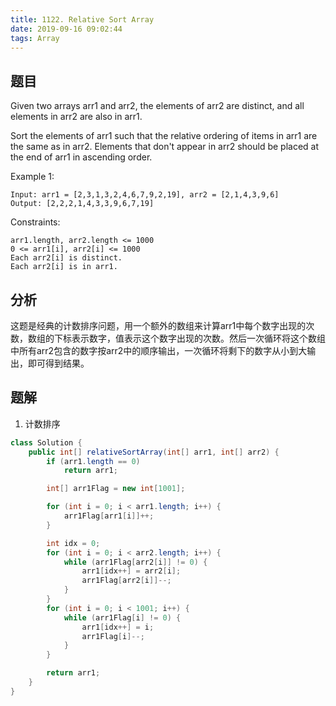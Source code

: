 ```yaml
---
title: 1122. Relative Sort Array
date: 2019-09-16 09:02:44
tags: Array
---
```


## 题目

Given two arrays arr1 and arr2, the elements of arr2 are distinct, and all elements in arr2 are also in arr1.

Sort the elements of arr1 such that the relative ordering of items in arr1 are the same as in arr2.  Elements that don't appear in arr2 should be placed at the end of arr1 in ascending order.

Example 1:

``` example
Input: arr1 = [2,3,1,3,2,4,6,7,9,2,19], arr2 = [2,1,4,3,9,6]
Output: [2,2,2,1,4,3,3,9,6,7,19]
```

Constraints:

``` note
arr1.length, arr2.length <= 1000
0 <= arr1[i], arr2[i] <= 1000
Each arr2[i] is distinct.
Each arr2[i] is in arr1.
```

## 分析

这题是经典的计数排序问题，用一个额外的数组来计算arr1中每个数字出现的次数，数组的下标表示数字，值表示这个数字出现的次数。然后一次循环将这个数组中所有arr2包含的数字按arr2中的顺序输出，一次循环将剩下的数字从小到大输出，即可得到结果。

## 题解

1. 计数排序

``` java
class Solution {
    public int[] relativeSortArray(int[] arr1, int[] arr2) {
        if (arr1.length == 0)
            return arr1;

        int[] arr1Flag = new int[1001];

        for (int i = 0; i < arr1.length; i++) {
            arr1Flag[arr1[i]]++;
        }

        int idx = 0;
        for (int i = 0; i < arr2.length; i++) {
            while (arr1Flag[arr2[i]] != 0) {
                arr1[idx++] = arr2[i];
                arr1Flag[arr2[i]]--;
            }
        }
        for (int i = 0; i < 1001; i++) {
            while (arr1Flag[i] != 0) {
                arr1[idx++] = i;
                arr1Flag[i]--;
            }
        }

        return arr1;
    }
}
```
